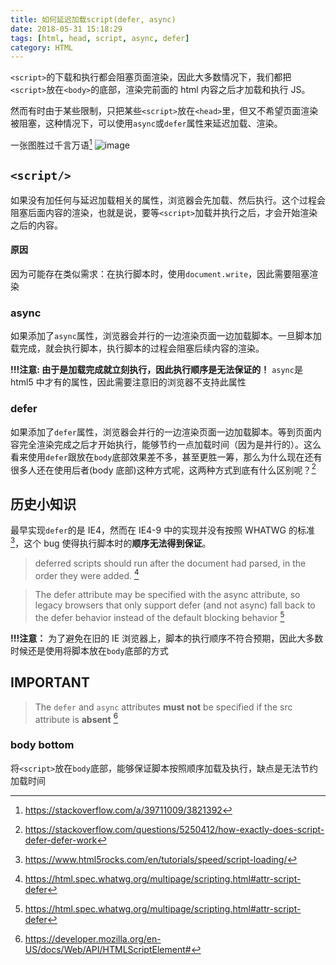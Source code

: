 ```yaml
---
title: 如何延迟加载script(defer, async)
date: 2018-05-31 15:18:29
tags: [html, head, script, async, defer]
category: HTML
---
```


`<script>`的下载和执行都会阻塞页面渲染，因此大多数情况下，我们都把`<script>`放在`<body>`的底部，渲染完前面的 html 内容之后才加载和执行 JS。

然而有时由于某些限制，只把某些`<script>`放在`<head>`里，但又不希望页面渲染被阻塞，这种情况下，可以使用`async`或`defer`属性来延迟加载、渲染。

一张图胜过千言万语[^1]
![image](https://i.stack.imgur.com/wfL82.png)

## `<script/>`

如果没有加任何与延迟加载相关的属性，浏览器会先加载、然后执行。这个过程会阻塞后面内容的渲染，也就是说，要等`<script>`加载并执行之后，才会开始渲染之后的内容。

#### 原因

因为可能存在类似需求：在执行脚本时，使用`document.write`，因此需要阻塞渲染

### async

如果添加了`async`属性，浏览器会并行的一边渲染页面一边加载脚本。一旦脚本加载完成，就会执行脚本，执行脚本的过程会阻塞后续内容的渲染。

**!!!注意: 由于是加载完成就立刻执行，因此执行顺序是无法保证的！**
`async`是 html5 中才有的属性，因此需要注意旧的浏览器不支持此属性

### defer

如果添加了`defer`属性，浏览器会并行的一边渲染页面一边加载脚本。等到页面内容完全渲染完成之后才开始执行，能够节约一点加载时间（因为是并行的）。这么看来使用`defer`跟放在`body`底部效果差不多，甚至更胜一筹，那么为什么现在还有很多人还在使用后者(body 底部)这种方式呢，这两种方式到底有什么区别呢？[^2]

## 历史小知识

最早实现`defer`的是 IE4，然而在 IE4-9 中的实现并没有按照 WHATWG 的标准[^3]，这个 bug 使得执行脚本时的**顺序无法得到保证**。

> deferred scripts should run after the document had parsed, in the order they were added. [^4]

> The defer attribute may be specified with the async attribute, so legacy browsers that only support defer (and not async) fall back to the defer behavior instead of the default blocking behavior [^4]

**!!!注意：**
为了避免在旧的 IE 浏览器上，脚本的执行顺序不符合预期，因此大多数时候还是使用将脚本放在`body`底部的方式

## IMPORTANT

> The `defer` and `async` attributes **must not** be specified if the src attribute is **absent** [^5]

### body bottom

将`<script>`放在`body`底部，能够保证脚本按照顺序加载及执行，缺点是无法节约加载时间

[^1]: https://stackoverflow.com/a/39711009/3821392
[^2]: https://stackoverflow.com/questions/5250412/how-exactly-does-script-defer-defer-work
[^3]: https://www.html5rocks.com/en/tutorials/speed/script-loading/
[^4]: https://html.spec.whatwg.org/multipage/scripting.html#attr-script-defer
[^5]: https://developer.mozilla.org/en-US/docs/Web/API/HTMLScriptElement#
